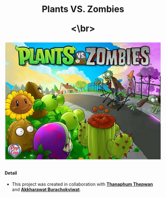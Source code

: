 <h1 align="center">Plants VS. Zombies

<\br>
<p align="center">
  <img width="500" src="./assets/images/Plants-vs-Zombies.jpg">
</p>

#### Detail
- This project was created in collaboration with **[Thanaphum Thepwan](https://www.github.com/tnptw)** and **[Akkharawat Burachokviwat](https://www.github.com/EarthAkkharawat)**.
